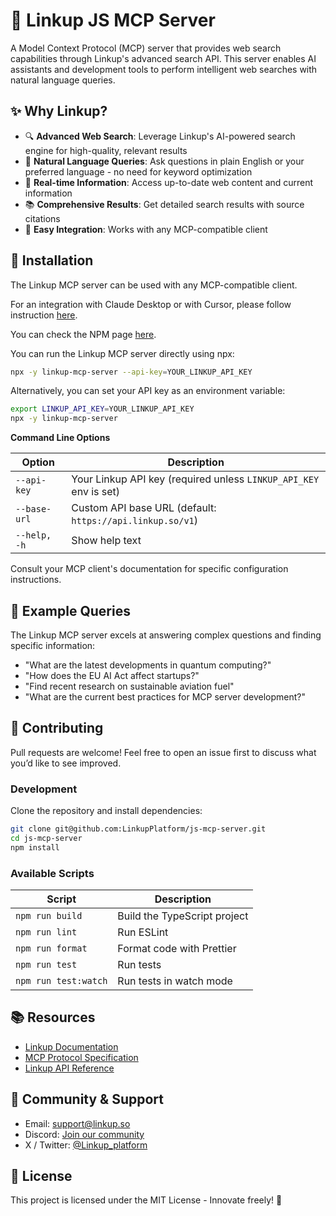 # 🌟 Linkup JS MCP Server

A Model Context Protocol (MCP) server that provides web search capabilities through Linkup's advanced search API. This server enables AI assistants and development tools to perform intelligent web searches with natural language queries.

## ✨ Why Linkup?

- 🔍 **Advanced Web Search**: Leverage Linkup's AI-powered search engine for high-quality, relevant results
- 💬 **Natural Language Queries**: Ask questions in plain English or your preferred language - no need for keyword optimization
- 🚀 **Real-time Information**: Access up-to-date web content and current information
- 📚 **Comprehensive Results**: Get detailed search results with source citations
- 🔧 **Easy Integration**: Works with any MCP-compatible client

## 🚀 Installation

The Linkup MCP server can be used with any MCP-compatible client. 

For an integration with Claude Desktop or with Cursor, please follow instruction [here](https://docs.linkup.so/pages/integrations/mcp/mcp).

You can check the NPM page [here](https://www.npmjs.com/package/linkup-mcp-server).

You can run the Linkup MCP server directly using npx:

```bash
npx -y linkup-mcp-server --api-key=YOUR_LINKUP_API_KEY
```

Alternatively, you can set your API key as an environment variable:

```bash
export LINKUP_API_KEY=YOUR_LINKUP_API_KEY
npx -y linkup-mcp-server
```

**Command Line Options**

| Option       | Description                                                       |
| ------------ | ----------------------------------------------------------------- |
| `--api-key`  | Your Linkup API key (required unless `LINKUP_API_KEY` env is set) |
| `--base-url` | Custom API base URL (default: `https://api.linkup.so/v1`)         |
| `--help, -h` | Show help text                                                    |

Consult your MCP client's documentation for specific configuration instructions.

## 💬 Example Queries

The Linkup MCP server excels at answering complex questions and finding specific information:

- "What are the latest developments in quantum computing?"
- "How does the EU AI Act affect startups?"
- "Find recent research on sustainable aviation fuel"
- "What are the current best practices for MCP server development?"

## 🤝 Contributing

Pull requests are welcome! Feel free to open an issue first to discuss what you’d like to see improved.

### Development

Clone the repository and install dependencies:

```bash
git clone git@github.com:LinkupPlatform/js-mcp-server.git
cd js-mcp-server
npm install
```

### Available Scripts

| Script               | Description                  |
| -------------------- | ---------------------------- |
| `npm run build`      | Build the TypeScript project |
| `npm run lint`       | Run ESLint                   |
| `npm run format`     | Format code with Prettier    |
| `npm run test`       | Run tests                    |
| `npm run test:watch` | Run tests in watch mode      |

## 📚 Resources

- [Linkup Documentation](https://docs.linkup.so)
- [MCP Protocol Specification](https://modelcontextprotocol.io)
- [Linkup API Reference](https://docs.linkup.so/api-reference)

## 📣 Community & Support

* Email: [support@linkup.so](mailto:support@linkup.so)
* Discord: [Join our community](https://discord.com/invite/9q9mCYJa86)
* X / Twitter: [@Linkup_platform](https://x.com/Linkup_platform)

## 📄 License

This project is licensed under the MIT License - Innovate freely! 🚀